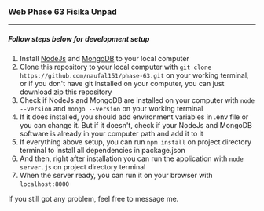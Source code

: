 ### Web Phase 63 Fisika Unpad

___

##### Follow steps below for development setup

1. Install [NodeJs](https://nodejs.org/en/ "Download NodeJs") and [MongoDB](https://www.mongodb.com/try/download/community "Download MongoDB") to your local computer
2. Clone this repository to your local computer with `git clone https://github.com/naufal151/phase-63.git` on your working terminal, or if you don't have git installed on your computer, you can just download zip this repository
3. Check if NodeJs and MongoDB are installed on your computer with `node --version` and `mongo --version` on your working terminal
4. If it does installed, you should add environment variables in .env file or you can change it. But if it doesn't, check if your NodeJs and MongoDB software is already in your computer path and add it to it
5. If everything above setup, you can run `npm install` on project directory terminal to install all dependencies in package.json
6. And then, right after installation you can run the application with `node server.js` on project directory terminal
7. When the server ready, you can run it on your browser with `localhost:8000`

If you still got any problem, feel free to message me.